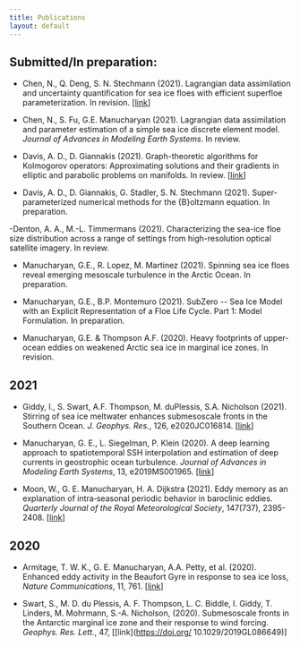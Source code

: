 ```yaml
---
title: Publications
layout: default
---
```

## Submitted/In preparation:

- Chen, N., Q. Deng, S. N. Stechmann (2021). Lagrangian data assimilation and uncertainty quantification for sea ice floes with efficient superfloe parameterization. In revision. [[link](https://arxiv.org/abs/2105.13569)]

- Chen, N., S. Fu, G.E. Manucharyan (2021). Lagrangian data assimilation and parameter estimation of a simple sea ice discrete element model. *Journal of Advances in Modeling Earth Systems*. In review.

- Davis, A. D., D. Giannakis (2021). Graph-theoretic algorithms for Kolmogorov operators: Approximating solutions and their gradients in elliptic and parabolic problems on manifolds. In review. [[link](https://arxiv.org/abs/2104.15124)]

- Davis, A. D., D. Giannakis, G. Stadler, S. N. Stechmann (2021). Super-parameterized numerical methods for the {B}oltzmann equation. In preparation.  

-Denton, A. A., M.-L. Timmermans (2021). Characterizing the sea-ice floe size distribution across a range of settings from high-resolution optical satellite imagery. In review.

- Manucharyan, G.E., R. Lopez, M. Martinez (2021). Spinning sea ice floes reveal emerging mesoscale turbulence in the Arctic Ocean. In preparation.

- Manucharyan, G.E., B.P. Montemuro (2021). SubZero -- Sea Ice Model with an Explicit Representation of a Floe Life Cycle. Part 1: Model Formulation. In preparation.

- Manucharyan, G.E. & Thompson A.F. (2020). Heavy footprints of upper-ocean eddies on weakened Arctic sea ice in marginal ice zones. In revision.

## 2021

- Giddy, I., S. Swart, A.F. Thompson, M. duPlessis, S.A. Nicholson (2021). Stirring of sea ice meltwater enhances submesoscale fronts in the Southern Ocean. *J. Geophys. Res.*, 126, e2020JC016814. [[link](https://doi.org/10.1029/2020JC016814)] 

- Manucharyan, G. E., L. Siegelman, P. Klein (2020). A deep learning approach to spatiotemporal SSH interpolation and estimation of deep currents in geostrophic ocean turbulence. *Journal of Advances in Modeling Earth Systems*, 13, e2019MS001965. [[link]](https://doi.org/10.1029/2019MS001965)

- Moon, W., G. E. Manucharyan, H. A. Dijkstra  (2021). Eddy memory as an explanation of intra‐seasonal periodic behavior in baroclinic eddies. *Quarterly Journal of the Royal Meteorological Society*, 147(737), 2395-2408. [[link]](https://doi.org/10.1002/qj.4030)

## 2020

- Armitage, T. W. K., G. E. Manucharyan, A.A. Petty, et al. (2020). Enhanced eddy activity in the Beaufort Gyre in response to sea ice loss, *Nature Communications*, 11, 761. [[link](https://doi.org/10.1038/s41467-020-14449-z)]


- Swart, S., M. D. du Plessis, A. F. Thompson, L. C. Biddle, I. Giddy, T. Linders, M. Mohrmann, S.-A. Nicholson, (2020). Submesoscale fronts in the Antarctic marginal ice zone and their response to wind forcing. *Geophys. Res. Lett.*, 47,
  [[link](https://doi.org/ 10.1029/2019GL086649)]



